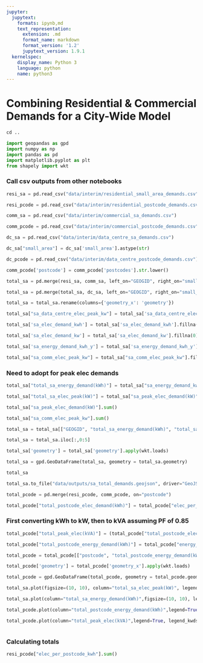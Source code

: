 ```yaml
---
jupyter:
  jupytext:
    formats: ipynb,md
    text_representation:
      extension: .md
      format_name: markdown
      format_version: '1.2'
      jupytext_version: 1.9.1
  kernelspec:
    display_name: Python 3
    language: python
    name: python3
---
```


# Combining Residential & Commercial Demands for a City-Wide Model

```python
cd ..
```

```python
import geopandas as gpd
import numpy as np
import pandas as pd
import matplotlib.pyplot as plt
from shapely import wkt
```

### Call csv outputs from other notebooks

```python
resi_sa = pd.read_csv("data/interim/residential_small_area_demands.csv")
```

```python
resi_pcode = pd.read_csv("data/interim/residential_postcode_demands.csv")
```

```python
comm_sa = pd.read_csv("data/interim/commercial_sa_demands.csv")
```

```python
comm_pcode = pd.read_csv("data/interim/commercial_postcode_demands.csv")
```

```python
dc_sa = pd.read_csv("data/interim/data_centre_sa_demands.csv")
```

```python
dc_sa["small_area"] = dc_sa['small_area'].astype(str)
```

```python
dc_pcode = pd.read_csv("data/interim/data_centre_postcode_demands.csv")
```

```python
comm_pcode['postcode'] = comm_pcode['postcodes'].str.lower()
```

```python
total_sa = pd.merge(resi_sa, comm_sa, left_on="GEOGID", right_on="small_area", how="left", indicator=True)
```

```python
total_sa = pd.merge(total_sa, dc_sa, left_on="GEOGID", right_on="small_area", how="left")
```

```python
total_sa = total_sa.rename(columns={'geometry_x': 'geometry'})
```

```python
total_sa["sa_data_centre_elec_peak_kw"] = total_sa['sa_data_centre_elec_peak_kw'].fillna(0)
```

```python
total_sa['sa_elec_demand_kwh'] = total_sa['sa_elec_demand_kwh'].fillna(0)
```

```python
total_sa['sa_elec_demand_kw'] = total_sa['sa_elec_demand_kw'].fillna(0)
```

```python
total_sa['sa_energy_demand_kwh_y'] = total_sa['sa_energy_demand_kwh_y'].fillna(0)
```

```python
total_sa["sa_comm_elec_peak_kw"] = total_sa["sa_comm_elec_peak_kw"].fillna(0)
```

### Need to adopt for peak elec demands

```python
total_sa["total_sa_energy_demand(kWh)"] = total_sa["sa_energy_demand_kwh_x"] + total_sa["sa_energy_demand_kwh_y"] 
```

```python
total_sa["total_sa_elec_peak(kW)"] = total_sa["sa_peak_elec_demand(kW)"] + total_sa["sa_comm_elec_peak_kw"] + total_sa["sa_data_centre_elec_peak_kw"]
```

```python
total_sa["sa_peak_elec_demand(kW)"].sum()
```

```python
total_sa["sa_comm_elec_peak_kw"].sum()
```

```python
total_sa = total_sa[["GEOGID", "total_sa_energy_demand(kWh)", "total_sa_elec_peak(kW)", "geometry"]]
```

```python
total_sa = total_sa.iloc[:,0:5]
```

```python
total_sa['geometry'] = total_sa['geometry'].apply(wkt.loads)
```

```python
total_sa = gpd.GeoDataFrame(total_sa, geometry = total_sa.geometry)
```

```python
total_sa
```

```python
total_sa.to_file("data/outputs/sa_total_demands.geojson", driver="GeoJSON")
```

```python
total_pcode = pd.merge(resi_pcode, comm_pcode, on="postcode")
```

```python
total_pcode["total_postcode_elec_demand(kWh)"] = total_pcode["elec_per_postcode_kwh"] + total_pcode["cibse_postcode_elec_demand_kwh"]
```

### First converting kWh to kW, then to kVA assuming PF of 0.85

```python
total_pcode["total_peak_elec(kVA)"] = (total_pcode["total_postcode_elec_demand(kWh)"] / (8760))*0.85
```

```python
total_pcode["total_postcode_energy_demand(kWh)"] = total_pcode["energy_per_postcode_kwh"] + total_pcode["postcode_energy_demand_kwh"]
```

```python
total_pcode = total_pcode[["postcode", "total_postcode_energy_demand(kWh)", "total_postcode_elec_demand(kWh)", "total_peak_elec(kVA)", "geometry_x"]]
```

```python
total_pcode['geometry'] = total_pcode['geometry_x'].apply(wkt.loads)
```

```python
total_pcode = gpd.GeoDataFrame(total_pcode, geometry = total_pcode.geometry)
```

```python
total_sa.plot(figsize=(10, 10), column="total_sa_elec_peak(kW)", legend=True, cmap="cividis", legend_kwds={'label': "Electricity Demands Peaks by Small Area (kW)"},)
```

```python
total_sa.plot(column="total_sa_energy_demand(kWh)",figsize=(10, 10), legend=True, cmap="cividis", legend_kwds={'label': "Total Energy Demand by Small_Area (kWh)"})
```

```python
total_pcode.plot(column="total_postcode_energy_demand(kWh)",legend=True, legend_kwds={'label': "Total Energy Demand by Postcode (kWh)"})
```

```python
total_pcode.plot(column="total_peak_elec(kVA)",legend=True, legend_kwds={'label': "Total Peak Elec Demand by Postcode (kVA)"})
```

```python

```

### Calculating totals

```python
resi_pcode["elec_per_postcode_kwh"].sum()
```

```python

```

